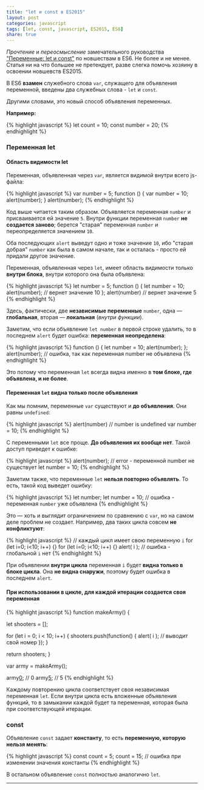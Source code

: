 ```yaml
---
title: "let и const в ES2015"
layout: post
categories: javascript
tags: [let, const, javascript, ES2015, ES6]
share: true
---
```


*Прочтение* и *переосмысление* замечательного руководства ["Переменные: let и const"](https://learn.javascript.ru/let-const) по новшествам в ES6. Не более и не менее. Статья ни на что большее не претендует, разве слегка помочь хозяину в освоении новшевств ES2015.

В ES6 **взамен** служебного слова `var`, служащего для объявления переменной, введены два служебных слова - `let` и `const`.

Другими словами, это новый способ объявления переменных.

**Например:**

{% highlight javascript %}
let count = 10;
const number = 20;
{% endhighlight %}

### Переменная let

#### Область видимости let

Переменная, объявленная через `var`, является видимой внутри всего js-файла:

{% highlight javascript %}
var number = 5;
function () {
  var number = 10;
  alert(number);
}
alert(number);
{% endhighlight %}

Код выше читается таким образом. Объявляется переменная `number` и присваивается ей значение `5`. Внутри функции переменная `number` **не создается заново**; берется "старая" переменная `number` и переопределяется значением `10`.

Оба последующих `alert` выведут одно и тоже значение `10`, ибо "старая добрая" `number` как была в самом начале, так и осталась - просто ей придали другое значение.

Переменная, объявленная через `let`, имеет область видимости только **внутри блока**, внутри которого она была объявлена:

{% highlight javascript %}
let number = 5;
function () {
  let number = 10;
  alert(number); // вернет значение 10
};
alert(number) // вернет значение 5
{% endhighlight %}

Здесь, фактически, две **независимые переменные** `number`, одна — **глобальная**, вторая — **локальная** (*внутри функции*).

Заметим, что если объявление `let number` в первой строке удалить, то в последнем `alert` будет ошибка: **переменная неопределена**:

{% highlight javascript %}
function () {
  let number = 10;
  alert(number);
};
alert(number); // ошибка, так как переменная number не объявлена
{% endhighlight %}

Это потому что переменная `let` всегда видна именно в **том блоке, где объявлена, и не более**.

#### Переменная `let` видна только после объявления

Как мы помним, переменные `var` существуют и **до объявления**. Они равны `undefined`:

{% highlight javascript %}
alert(number) // number is undefined
var number = 10;
{% endhighlight %}

С переменными `let` все проще. **До объявления их вообще нет**. Такой доступ приведет к ошибке:

{% highlight javascript %}
alert(number); // error - переменной number не существует
let number = 10;
{% endhighlight %}

Заметим также, что переменные `let` **нельзя повторно объявлять**. То есть, такой код выведет ошибку:

{% highlight javascript %}
let number;
let number = 10; // ошибка - переменная `number` уже объявлена
{% endhighlight %}

Это — хоть и выглядит ограничением по сравнению с `var`, но на самом деле проблем не создает. Например, два таких цикла совсем **не конфликтуют**:

{% highlight javascript %}
// каждый цикл имеет свою переменную `i`
for (let i=0; i<10; i++) {}
for (let i=0; i<10; i++) {}
alert( i ); // ошибка - глобальной `i` нет
{% endhighlight %}

При объявлении **внутри цикла** переменная `i` будет **видна только в блоке цикла**. Она **не видна снаружи**, поэтому будет ошибка в последнем `alert`.

#### При использовании в цикле, для каждой итерации создается своя переменная

{% highlight javascript %}
function makeArmy() {

  let shooters = [];

  for (let i = 0; i < 10; i++) {
    shooters.push(function() {
      alert( i ); // выводит свой номер
    });
  }

  return shooters;
}

var army = makeArmy();

army[0](); // 0
army[5](); // 5
{% endhighlight %}

Каждому повторению цикла соответствует своя независимая переменная `let`. Если внутри цикла есть вложенные объявления функций, то в замыкании каждой будет та переменная, которая была при соответствующей итерации.

### const

Объявление `const` задает **константу**, то есть **переменную, которую нельзя менять**:

{% highlight javascript %}
const count = 5;
count = 15; // ошибка при изменении значения константы
{% endhighlight %}

В остальном объявление `const` полностью аналогично `let`.

***
